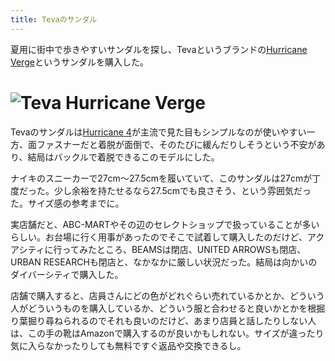 ```yaml
---
title: Tevaのサンダル
---
```

夏用に街中で歩きやすいサンダルを探し、Tevaというブランドの[Hurricane Verge](https://www.amazon.co.jp/dp/B08B4869SL)というサンダルを購入した。

![](https://lh6.googleusercontent.com/pi0ZJe4nEFASTJ_efz9MqhNkHyfUqhL4JlUseC2scSGp4uaLjxOZYJisKU13GtLx5Orae2IOhGNt31jd0zjrHvIU-_MZHZtidmyNqCZxoB5QeyDvXx2kgrfneRqCHZVWrSBvUH0im_zbpal9m8jaBQ "Teva Hurricane Verge")
====================================================================================================================================================================================================================

Tevaのサンダルは[Hurricane 4](https://www.amazon.co.jp/dp/B096RS5PWQ)が主流で見た目もシンプルなのが使いやすい一方、面ファスナーだと着脱が面倒で、そのたびに緩んだりしそうという不安があり、結局はバックルで着脱できるこのモデルにした。

ナイキのスニーカーで27cm～27.5cmを履いていて、このサンダルは27cmが丁度だった。少し余裕を持たせるなら27.5cmでも良さそう、という雰囲気だった。サイズ感の参考までに。

実店舗だと、ABC-MARTやその辺のセレクトショップで扱っていることが多いらしい。お台場に行く用事があったのでそこで試着して購入したのだけど、アクアシティに行ってみたところ、BEAMSは閉店、UNITED ARROWSも閉店、URBAN RESEARCHも閉店と、なかなかに厳しい状況だった。結局は向かいのダイバーシティで購入した。

店舗で購入すると、店員さんにどの色がどれぐらい売れているかとか、どういう人がどういうものを購入しているか、どういう服と合わせると良いかとかを根掘り葉掘り尋ねられるのでそれも良いのだけど、あまり店員と話したりしない人は、この手の靴はAmazonで購入するのが良いかもしれない。サイズが違ったり気に入らなかったりしても無料ですぐ返品や交換できるし。
